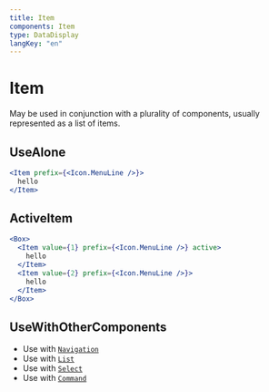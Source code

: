 ```yaml
---
title: Item
components: Item
type: DataDisplay
langKey: "en"
---
```


# Item

<p class="description">May be used in conjunction with a plurality of components, usually represented as a list of items.</p>

## UseAlone

```jsx
<Item prefix={<Icon.MenuLine />}>
  hello
</Item>
```

## ActiveItem

```jsx
<Box>
  <Item value={1} prefix={<Icon.MenuLine />} active>
    hello
  </Item>
  <Item value={2} prefix={<Icon.MenuLine />}>
    hello
  </Item>
</Box>
```

## UseWithOtherComponents

- Use with [`Navigation`](/components/navigation)
- Use with [`List`](/components/list)
- Use with [`Select`](/components/select)
- Use with [`Command`](/components/command)
